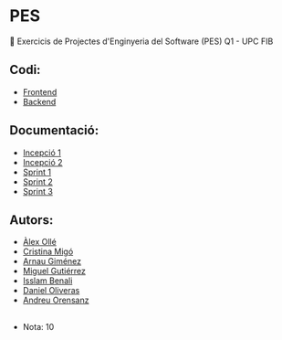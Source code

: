 # PES
📱 Exercicis de Projectes d'Enginyeria del Software (PES) Q1 - UPC FIB

## Codi:
* [Frontend](https://github.com/Green-Wheel/MobileAPP)
* [Backend](https://github.com/Green-Wheel/Backend)

## Documentació:
* [Incepció 1](https://github.com/andyfratello/PES/tree/main/2.INCEPTION/Inception%201st%20phase)
* [Incepció 2](https://github.com/andyfratello/PES/tree/main/2.INCEPTION/Inception%202nd%20phase)
* [Sprint 1](https://github.com/andyfratello/PES/tree/main/3.SPRINTS/Sprint%201)
* [Sprint 2](https://github.com/andyfratello/PES/tree/main/3.SPRINTS/Sprint%202)
* [Sprint 3](https://github.com/andyfratello/PES/tree/main/3.SPRINTS/Sprint%203)

## Autors:
* [Àlex Ollé](https://github.com/aolle99)
* [Cristina Migó](https://github.com/crismigo)
* [Arnau Giménez](https://github.com/arnau147)
* [Miguel Gutiérrez](https://github.com/MikierXXV)
* [Isslam Benali](https://github.com/Isslam1)
* [Daniel Oliveras](https://github.com/daniou)
* [Andreu Orensanz](https://github.com/andyfratello)

##
- Nota: 10
